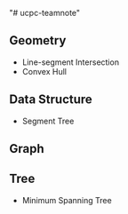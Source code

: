 "# ucpc-teamnote" 

## Geometry
- Line-segment Intersection
- Convex Hull

## Data Structure
- Segment Tree

## Graph


## Tree
- Minimum Spanning Tree


